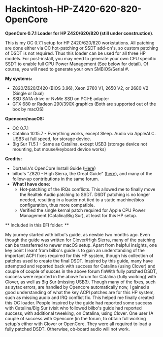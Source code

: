 # Hackintosh-HP-Z420-620-820-OpenCore
**OpenCore 0.7.1 Loader for HP Z420/620/820 (still under construction)**. 

This is my OC 0.7.1 setup for HP Z420/620/820 workstations. All patching are done either via OC hot-patching or SSDT add-on's, so custom patching of DSDT is not required. Thus this loader can be used for all three HP models. For post-install, you may need to generate your own CPU specific SSDT to enable full CPU Power Management (See below for detail). Of course, you will need to generate your own SMBIOS/Serial #.

**My systems:**

- Z820/Z620/Z420 (BIOS 3.96), Xeon 2760 V1, 2650 V2, or 2680 V2 (Single or Dual)
- SSD SATA drive or NvMe SSD on PCI-E adapter
- GTX 680 or Radeon 290/390X graphics (Both are supported out of the box by macOS)
  
**Opencore/macOS:**

- OC 0.7.1
- Catalina 10.15.7 - Everything works, except Sleep. Audio via AppleALC. USB3 at full speed, for storage device.
- Big Sur 11.5.1 - Same as Catalina, except USB3 (storage device not mounting, but mouse/keyboard device works)

**Credits:**

- Dortania's OpenCore Install Guide ([Here](https://dortania.github.io/OpenCore-Install-Guide/))
- bilbo's "Z820 - High Sierra, the Great Guide" ([here](https://www.insanelymac.com/forum/topic/335860-guide-2018-z820-high-sierra-the-great-guide-sucess/)), and many of the follow-up contributions in the same forum.
- **What I have done:**
	- Hot-patching of the IRQs conflicts. This allowed me to finally move the Realtek Audio patching to SSDT. DSDT patching is no longer needed, resulting in a loader not tied to a static machine/bios configuration, thus more compatible.
	- Verified the single kernal patch required for Apple CPU Power Management (Catalina/Big Sur), at least for this HP setup.
	
** Included in this EFI folder: **

My journey started with bilbo's guide, as newbie two months ago. Even though the guide was written for Clover/High Sierra, many of the patching can be transferred to newer macOS setup. Apart from helpful insights, one key point I leant from bilbo's guide is to gain an understanding of the important ACPI fixes required for this HP system, though his collection of patches used to create the final DSDT. Inspired by this guide, many have attempted and reported back with success for Catalina (using Clover) and couple of couple of succes in the above forum finWith fully patched DSDT, success were reported in the above forum for Catalina (fully working) with Clover, as well as Big Sur (missing USB3).  Though many of the fixes, such as sytax errors, are handled by Opencore automatically now, I gained a good understanding of what the key ACPI patches are for this HP system, such as missing audio and IRQ conflict fix. This helped me finally created this OC loader. People inspired by the guide had reported some success with Catalina/Big Sur (visit who followed bilbo's guide had reported success, with additional tweeking, on Catalina, using Clover. One user (A couple of success with Opencore (in the forum, to obtain full working setup's either with Clover or OpenCore. They were all required to load a fully patched DSDT. Otherwise, ob-board audio will not work. 